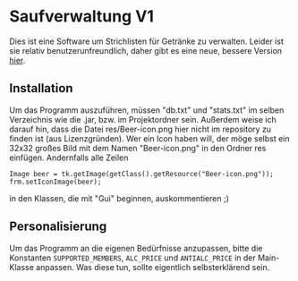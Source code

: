 # Saufverwaltung V1
Dies ist eine Software um Strichlisten für Getränke zu verwalten. Leider ist sie relativ benutzerunfreundlich, daher gibt es eine neue, bessere Version [hier](https://github.com/juril33t/Saufverwaltung2). 
## Installation
Um das Programm auszuführen, müssen "db.txt" und "stats.txt" im selben Verzeichnis wie die .jar, bzw. im Projektordner sein. Außerdem weise ich darauf hin, dass die Datei res/Beer-icon.png hier nicht im repository zu finden ist (aus Lizenzgründen). Wer ein Icon haben will, der möge selbst ein 32x32 großes Bild mit dem Namen "Beer-icon.png" in den Ordner res einfügen. Andernfalls alle Zeilen 
```
Image beer = tk.getImage(getClass().getResource("Beer-icon.png"));
frm.setIconImage(beer);
```
in den Klassen, die mit "Gui" beginnen, auskommentieren ;)

## Personalisierung
Um das Programm an die eigenen Bedürfnisse anzupassen, bitte die Konstanten `SUPPORTED_MEMBERS`, `ALC_PRICE` und `ANTIALC_PRICE` in der Main-Klasse anpassen. Was diese tun, sollte eigentlich selbsterklärend sein.
